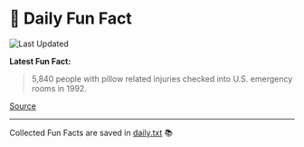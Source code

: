 # 🌟 Daily Fun Fact

![Last Updated](https://img.shields.io/badge/Last_Updated-2025_06_20-blue?style=flat-square)

**Latest Fun Fact:**

> 5,840 people with pillow related injuries checked into U.S. emergency rooms in 1992.

[Source](http://www.djtech.net/humor/useless_facts.htm)

---

Collected Fun Facts are saved in [daily.txt](daily.txt) 📚

